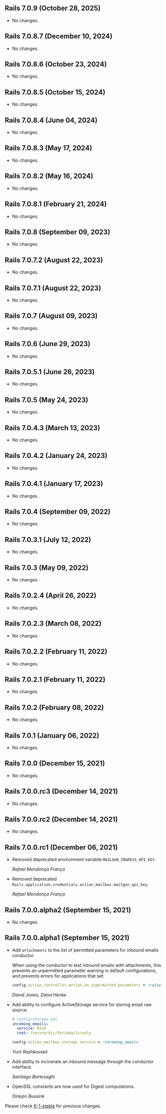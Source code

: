 ## Rails 7.0.9 (October 28, 2025) ##

*   No changes.


## Rails 7.0.8.7 (December 10, 2024) ##

*   No changes.


## Rails 7.0.8.6 (October 23, 2024) ##

*   No changes.


## Rails 7.0.8.5 (October 15, 2024) ##

*   No changes.


## Rails 7.0.8.4 (June 04, 2024) ##

*   No changes.


## Rails 7.0.8.3 (May 17, 2024) ##

*   No changes.


## Rails 7.0.8.2 (May 16, 2024) ##

*   No changes.


## Rails 7.0.8.1 (February 21, 2024) ##

*   No changes.


## Rails 7.0.8 (September 09, 2023) ##

*   No changes.


## Rails 7.0.7.2 (August 22, 2023) ##

*   No changes.


## Rails 7.0.7.1 (August 22, 2023) ##

*   No changes.


## Rails 7.0.7 (August 09, 2023) ##

*   No changes.


## Rails 7.0.6 (June 29, 2023) ##

*   No changes.


## Rails 7.0.5.1 (June 26, 2023) ##

*   No changes.


## Rails 7.0.5 (May 24, 2023) ##

*   No changes.


## Rails 7.0.4.3 (March 13, 2023) ##

*   No changes.


## Rails 7.0.4.2 (January 24, 2023) ##

*   No changes.


## Rails 7.0.4.1 (January 17, 2023) ##

*   No changes.


## Rails 7.0.4 (September 09, 2022) ##

*   No changes.


## Rails 7.0.3.1 (July 12, 2022) ##

*   No changes.


## Rails 7.0.3 (May 09, 2022) ##

*   No changes.


## Rails 7.0.2.4 (April 26, 2022) ##

*   No changes.


## Rails 7.0.2.3 (March 08, 2022) ##

*   No changes.


## Rails 7.0.2.2 (February 11, 2022) ##

*   No changes.


## Rails 7.0.2.1 (February 11, 2022) ##

*   No changes.


## Rails 7.0.2 (February 08, 2022) ##

*   No changes.


## Rails 7.0.1 (January 06, 2022) ##

*   No changes.


## Rails 7.0.0 (December 15, 2021) ##

*   No changes.


## Rails 7.0.0.rc3 (December 14, 2021) ##

*   No changes.


## Rails 7.0.0.rc2 (December 14, 2021) ##

*   No changes.

## Rails 7.0.0.rc1 (December 06, 2021) ##

*   Removed deprecated environment variable `MAILGUN_INGRESS_API_KEY`.

    *Rafael Mendonça França*

*   Removed deprecated `Rails.application.credentials.action_mailbox.mailgun_api_key`.

    *Rafael Mendonça França*


## Rails 7.0.0.alpha2 (September 15, 2021) ##

*   No changes.


## Rails 7.0.0.alpha1 (September 15, 2021) ##

*   Add `attachments` to the list of permitted parameters for inbound emails conductor.

    When using the conductor to test inbound emails with attachments, this prevents an
    unpermitted parameter warning in default configurations, and prevents errors for
    applications that set:

    ```ruby
    config.action_controller.action_on_unpermitted_parameters = :raise
    ```

    *David Jones*, *Dana Henke*

*   Add ability to configure ActiveStorage service
    for storing email raw source.

    ```yml
    # config/storage.yml
    incoming_emails:
      service: Disk
      root: /secure/dir/for/emails/only
    ```

    ```ruby
    config.action_mailbox.storage_service = :incoming_emails
    ```

    *Yurii Rashkovskii*

*   Add ability to incinerate an inbound message through the conductor interface.

    *Santiago Bartesaghi*

*   OpenSSL constants are now used for Digest computations.

    *Dirkjan Bussink*


Please check [6-1-stable](https://github.com/rails/rails/blob/6-1-stable/actionmailbox/CHANGELOG.md) for previous changes.
